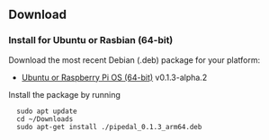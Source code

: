 ## Download

### Install for Ubuntu or Rasbian (64-bit)

Download the most recent Debian (.deb) package for your platform:

- [Ubuntu or Raspberry Pi OS (64-bit)](https://github.com/rerdavies/pipedal/releases/download/v0.1.3-alpha.2/pipedal_0.1.3_arm64.deb) v0.1.3-alpha.2

Install the package by running 

```
  sudo apt update
  cd ~/Downloads  
  sudo apt-get install ./pipedal_0.1.3_arm64.deb
```
